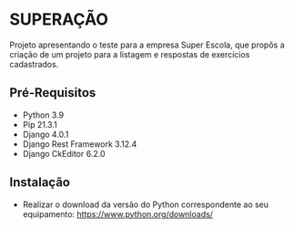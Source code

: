# SUPERAÇÃO
Projeto apresentando o teste para a empresa Super Escola, que propôs a criação de um projeto para a listagem e respostas de exercícios cadastrados.

## Pré-Requisitos
- Python 3.9
- Pip 21.3.1
- Django 4.0.1
- Django Rest Framework 3.12.4
- Django CkEditor 6.2.0

## Instalação
- Realizar o download da versão do Python correspondente ao seu equipamento: https://www.python.org/downloads/
